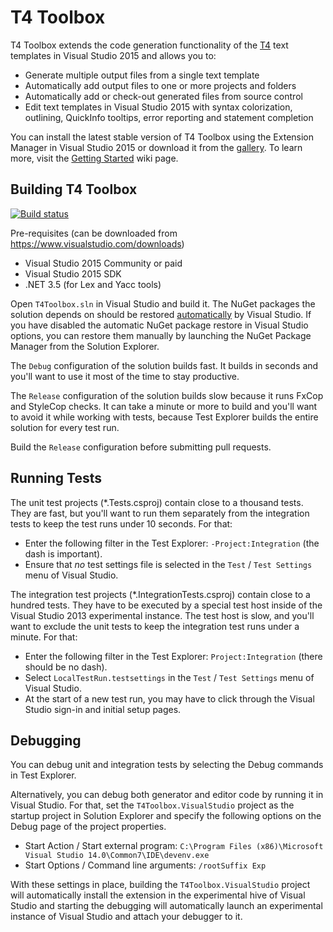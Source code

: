 # T4 Toolbox

T4 Toolbox extends the code generation functionality of the [T4](https://msdn.microsoft.com/en-us/library/bb126445.aspx) 
text templates in Visual Studio 2015 and allows you to:
- Generate multiple output files from a single text template 
- Automatically add output files to one or more projects and folders 
- Automatically add or check-out generated files from source control 
- Edit text templates in Visual Studio 2015 with syntax colorization, outlining, QuickInfo tooltips, 
error reporting and statement completion 

You can install the latest stable version of T4 Toolbox using the Extension Manager in Visual Studio 2015 or download 
it from the [gallery](https://visualstudiogallery.msdn.microsoft.com/791817a4-eb9a-4000-9c85-972cc60fd5aa).
To learn more, visit the [Getting Started](http://olegsych.github.io/T4Toolbox/getting-started.html) wiki page.

## Building T4 Toolbox 

[![Build status](https://ci.appveyor.com/api/projects/status/github/olegsych/t4toolbox?branch=master&retina=true)](https://ci.appveyor.com/project/olegsych/t4toolbox/branch/master)

Pre-requisites (can be downloaded from https://www.visualstudio.com/downloads)
- Visual Studio 2015 Community or paid
- Visual Studio 2015 SDK 
- .NET 3.5 (for Lex and Yacc tools)

Open `T4Toolbox.sln` in Visual Studio and build it. The NuGet packages the solution depends on should be restored
[automatically](http://docs.nuget.org/Consume/Package-Restore) by Visual Studio. If you have disabled the automatic
NuGet package restore in Visual Studio options, you can restore them manually by launching the NuGet Package Manager 
from the Solution Explorer.

The `Debug` configuration of the solution builds fast. It builds in seconds and you'll want to use it most of the 
time to stay productive.

The `Release` configuration of the solution builds slow because it runs FxCop and StyleCop checks. It can take a minute 
or more to build and you'll want to avoid it while working with tests, because Test Explorer builds the entire solution 
for every test run. 

Build the `Release` configuration before submitting pull requests.

## Running Tests

The unit test projects (*.Tests.csproj) contain close to a thousand tests. They are fast, but you'll want to run them 
separately from the integration tests to keep the test runs under 10 seconds. For that:
- Enter the following filter in the Test Explorer: `-Project:Integration` (the dash is important).
- Ensure that _no_ test settings file is selected in the `Test` / `Test Settings` menu of Visual Studio.

The integration test projects (*.IntegrationTests.csproj) contain close to a hundred tests. They have to be executed by 
a special test host inside of the Visual Studio 2013 experimental instance. The test host is slow, and you'll 
want to exclude the unit tests to keep the integration test runs under a minute. For that:
- Enter the following filter in the Test Explorer: `Project:Integration` (there should be no dash).
- Select `LocalTestRun.testsettings` in the `Test` / `Test Settings` menu of Visual Studio.
- At the start of a new test run, you may have to click through the Visual Studio sign-in and initial setup pages.

## Debugging

You can debug unit and integration tests by selecting the Debug commands in Test Explorer. 

Alternatively, you can debug both generator and editor code by running it in Visual Studio. For that, set the 
`T4Toolbox.VisualStudio` project as the startup project in Solution Explorer and specify the following options on the 
Debug page of the project properties.
- Start Action / Start external program: ```C:\Program Files (x86)\Microsoft Visual Studio 14.0\Common7\IDE\devenv.exe```
- Start Options / Command line arguments: ```/rootSuffix Exp```

With these settings in place, building the `T4Toolbox.VisualStudio` project will automatically install the extension in the 
experimental hive of Visual Studio and starting the debugging will automatically launch an experimental instance of Visual 
Studio and attach your debugger to it.
